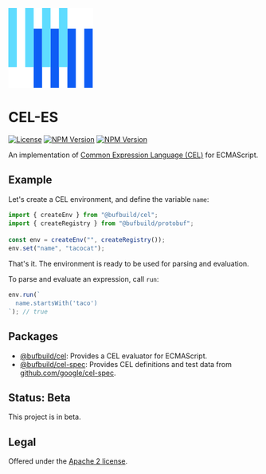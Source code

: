 [![The Buf logo](.github/buf-logo.svg)][buf]

# CEL-ES

[![License](https://img.shields.io/github/license/bufbuild/cel-es?color=blue)](./LICENSE) [![NPM Version](https://img.shields.io/npm/v/@bufbuild/cel/latest?color=green&label=%40bufbuild%2Fcel)](https://www.npmjs.com/package/@bufbuild/cel) [![NPM Version](https://img.shields.io/npm/v/@bufbuild/cel-spec/latest?color=green&label=%40bufbuild%2Fcel-spec)](https://www.npmjs.com/package/@bufbuild/cel-spec)

An implementation of [Common Expression Language (CEL)][cel] for ECMAScript.

## Example

Let's create a CEL environment, and define the variable `name`:

```ts
import { createEnv } from "@bufbuild/cel";
import { createRegistry } from "@bufbuild/protobuf";

const env = createEnv("", createRegistry());
env.set("name", "tacocat");
```

That's it. The environment is ready to be used for parsing and evaluation.

To parse and evaluate an expression, call `run`:

```ts
env.run(`
  name.startsWith('taco')
`); // true
```


## Packages

- [@bufbuild/cel](https://www.npmjs.com/package/@bufbuild/cel):
  Provides a CEL evaluator for ECMAScript.
- [@bufbuild/cel-spec](https://www.npmjs.com/package/@bufbuild/cel-spec):
  Provides CEL definitions and test data from [github.com/google/cel-spec](https://github.com/google/cel-spec).


## Status: Beta

This project is in beta.


## Legal

Offered under the [Apache 2 license][license].

[buf]: https://buf.build
[cel]: https://cel.dev
[license]: LICENSE
[contributing]: .github/CONTRIBUTING.md
